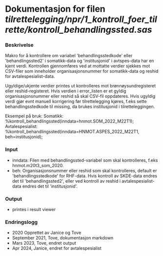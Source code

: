 
# Dokumentasjon for filen *tilrettelegging/npr/1_kontroll_foer_tilrette/kontroll_behandlingssted.sas*

### Beskrivelse

Makro for å kontrollere om variabel 'behandlingsstedkode' eller 'behandlingssted2' i somatikk-data og 'institusjonid' i avtspes-data har en kjent verdi.
Kontrollen gjennomføres ved at mottatte verdier sjekkes mot CSV-filer som inneholder organisasjonsnummer for somatikk-data og reshid for avtalespesialist-data. 

Ugyldige/ukjente verdier printes ut kontrolleres mot brønnøysundregisteret eller reshid-registeret.
Hvis verdien i error_listen er et gyldig organisasjonsnummer eller reshid så skal CSV-fil oppdateres.
Hvis ugyldig verdi gjør evnt manuell korrigering før tilrettelegging kjøres, f.eks sette behandlingsstedkode til missing, da brukes institusjonid i tilretteleggingen.

Eksempel på bruk:
Somatikk:           %kontroll_behandlingssted(inndata=hnmot.SOM_2022_M22T1);
Avtalespesialist:   %kontroll_behandlingssted(inndata=HNMOT.ASPES_2022_M22T1, beh=institusjonid);


### Input 
- inndata: Filen med behandlingssted-variabel som skal kontrolleres, f.eks hnmot.m20t3_som_2020.
- beh: Organisasjonsnummer eller reshid som skal kontrolleres, default er 'behandlingsstedkode' for RHF-data. Hvis kontroll av SKDE-data endres det til 'behandlingssted2', eller ved kontroll av reshid i avtalespesialist-data endres det til 'institusjonid'.

### Output 
- printes i result viewer

### Endringslogg
- 2020 Opprettet av Janice og Tove
- September 2021, Tove, dokumentasjon markdown
- Mars 2023, Tove, endret output
- Apr 2024, Janice, endret for avtalespesialist
